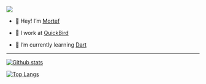 ![](https://komarev.com/ghpvc/?username=mortef&color=blue)

- 👋 Hey! I’m [Mortef](https://github.com/Mortef)

- 🦅 I work at [QuickBird](https://github.com/QuickBirdEng)
<!--- - 👀 I’m interested in ... --->

- 🌱 I’m currently learning [Dart](https://github.com/dart-lang)
<!--- - 💞️ I’m looking to collaborate on ...
- 📫 How to reach me ... --->


---

[![Github stats](https://github-readme-stats-sigma-five.vercel.app/api?username=mortef&theme=transparent&count_private=true&show_icons=true&include_all_commits=true)](https://github.com/anuraghazra/github-readme-stats) 

[![Top Langs](https://github-readme-stats.vercel.app/api/top-langs/?username=mortef&theme=transparent&layout=compact)](https://github.com/anuraghazra/github-readme-stats)


<!---AoC 2022

![](https://img.shields.io/badge/day%20📅-01-blue) ![](https://img.shields.io/badge/stars%20⭐-2-yellow) --->

<!---
Mortef/Mortef is a ✨ special ✨ repository because its `README.md` (this file) appears on your GitHub profile.
You can click the Preview link to take a look at your changes.
--->
